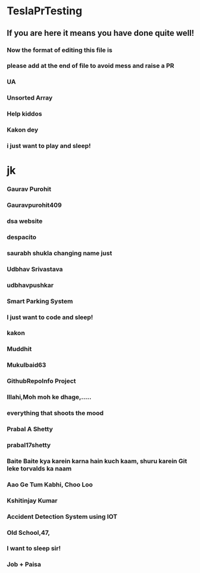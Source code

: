 # TeslaPrTesting

## If you are here it means you have done quite well!

### Now the format of editing this file is

### please add at the end of file to avoid mess and raise a PR

### UA


### Unsorted Array

### Help kiddos
### Kakon dey

### i just want to play and sleep!


jk
=======
### Gaurav Purohit

### Gauravpurohit409

### dsa website 

### despacito 
### saurabh shukla changing name just



### Udbhav Srivastava

### udbhavpushkar

### Smart Parking System

### I just want to code and sleep!



### kakon

### Muddhit



### Mukulbaid63
### GithubRepoInfo Project

### Illahi,Moh moh ke dhage,.....


### everything that shoots the mood


### Prabal A Shetty
### prabal17shetty
### Baite Baite kya karein karna hain kuch kaam, shuru karein Git leke torvalds ka naam
### Aao Ge Tum Kabhi, Choo Loo





### Kshitinjay Kumar
### Accident Detection System using IOT
### Old School,47,
### I want to sleep sir!
### Job + Paisa

